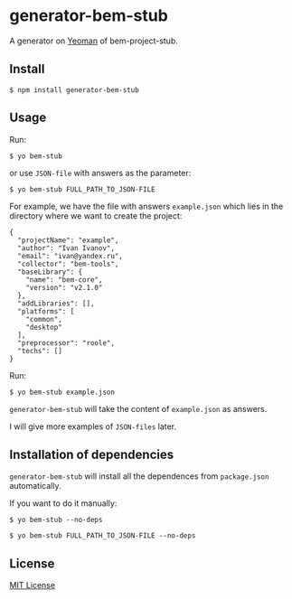 # generator-bem-stub

A generator on [Yeoman](http://yeoman.io) of bem-project-stub.

## Install

```
$ npm install generator-bem-stub
```

## Usage

Run:

```
$ yo bem-stub
```

or use ```JSON-file``` with answers as the parameter:

```
$ yo bem-stub FULL_PATH_TO_JSON-FILE
```

For example, we have the file with answers ```example.json``` which lies in the directory where we want to create the project:

```
{
  "projectName": "example",
  "author": "Ivan Ivanov",
  "email": "ivan@yandex.ru",
  "collector": "bem-tools",
  "baseLibrary": {
    "name": "bem-core",
    "version": "v2.1.0"
  },
  "addLibraries": [],
  "platforms": [
    "common",
    "desktop"
  ],
  "preprocessor": "roole",
  "techs": []
}
```

Run:

```
$ yo bem-stub example.json
```

```generator-bem-stub``` will take the content of ```example.json``` as answers.

I will give more examples of ```JSON-files``` later.

## Installation of dependencies

```generator-bem-stub``` will install all the dependences from ```package.json``` automatically.

If you want to do it manually:

```
$ yo bem-stub --no-deps

$ yo bem-stub FULL_PATH_TO_JSON-FILE --no-deps
```

## License

[MIT License](http://en.wikipedia.org/wiki/MIT_License)
